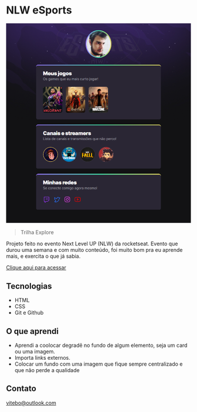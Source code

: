 # NLW eSports

![preview](./.github/preview.png)
>Trilha Explore

Projeto feito no evento Next Level UP (NLW) da rocketseat.
Evento que durou uma semana e com muito conteúdo, foi muito bom pra eu aprende mais, e exercita o que já sabia.

[Clique aqui para acessar](https://gabriel-vitebo.github.io/NLW-eSports-explore/)

## Tecnologias 
- HTML
- CSS
- Git e Github

## O que aprendi

- Aprendi a coolocar degradê no fundo de algum elemento, seja um card ou uma imagem.
- Importa links externos.
- Colocar um fundo com uma imagem que fique sempre centralizado e que não perde a qualidade

## Contato

vitebo@outlook.com

